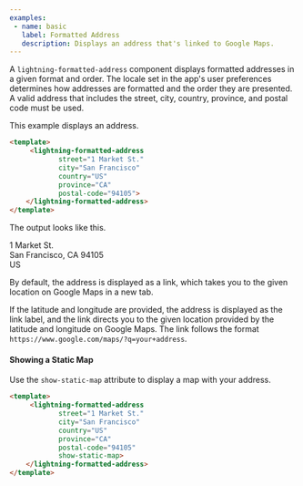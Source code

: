 ```yaml
---
examples:
 - name: basic
   label: Formatted Address
   description: Displays an address that's linked to Google Maps.
---
```

A `lightning-formatted-address` component displays formatted addresses in a
given format and order. The locale set in the app's user preferences
determines how addresses are formatted and the order they are presented. A
valid address that includes the street, city, country, province, and postal
code must be used.

This example displays an address.

```html
<template>
     <lightning-formatted-address
            street="1 Market St."
            city="San Francisco"
            country="US"
            province="CA"
            postal-code="94105">
    </lightning-formatted-address>
</template>
```

The output looks like this.

1 Market St.\
San Francisco, CA 94105\
US

By default, the address is displayed as a link,
which takes you to the given location on Google Maps in a new tab.

If the latitude and longitude are provided, the address is displayed as the
link label, and the link directs you to the given location provided by the
latitude and longitude on Google Maps. The link follows the format `https://www.google.com/maps/?q=your+address`.

#### Showing a Static Map

Use the `show-static-map` attribute to display a map with your address.

```html
<template>
     <lightning-formatted-address
            street="1 Market St."
            city="San Francisco"
            country="US"
            province="CA"
            postal-code="94105"
            show-static-map>
    </lightning-formatted-address>
</template>
```


